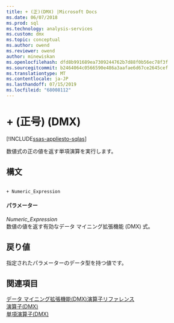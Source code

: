 ```yaml
---
title: + (正)(DMX) |Microsoft Docs
ms.date: 06/07/2018
ms.prod: sql
ms.technology: analysis-services
ms.custom: dmx
ms.topic: conceptual
ms.author: owend
ms.reviewer: owend
author: minewiskan
ms.openlocfilehash: dfd8b991689ea7309244762b7d88f0b56ec78f3f
ms.sourcegitcommit: b2464064c0566590e486a3aafae6d67ce2645cef
ms.translationtype: MT
ms.contentlocale: ja-JP
ms.lasthandoff: 07/15/2019
ms.locfileid: "68008112"
---
```

# <a name="-positive-dmx"></a>+ (正号) (DMX)
[!INCLUDE[ssas-appliesto-sqlas](../includes/ssas-appliesto-sqlas.md)]

  数値式の正の値を返す単項演算を実行します。  
  
## <a name="syntax"></a>構文  
  
```  
  
+ Numeric_Expression  
```  
  
#### <a name="parameters"></a>パラメーター  
 *Numeric_Expression*  
 数値の値を返す有効なデータ マイニング拡張機能 (DMX) 式。  
  
## <a name="return-value"></a>戻り値  
 指定されたパラメーターのデータ型を持つ値です。  
  
## <a name="see-also"></a>関連項目  
 [データ マイニング拡張機能&#40;DMX&#41;演算子リファレンス](../dmx/data-mining-extensions-dmx-operator-reference.md)   
 [演算子&#40;DMX&#41;](../dmx/operators-dmx.md)   
 [単項演算子&#40;DMX&#41;](../dmx/operators-unary.md)  
  
  
